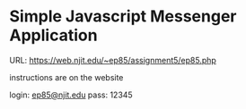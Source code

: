 <h1>Simple Javascript Messenger Application</h1>

URL: https://web.njit.edu/~ep85/assignment5/ep85.php

instructions are on the website

login: ep85@njit.edu
pass: 12345
